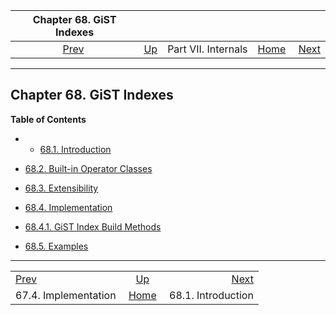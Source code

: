 

|                  Chapter 68. GiST Indexes                 |                                            |                     |                                                       |                                               |
| :-------------------------------------------------------: | :----------------------------------------- | :-----------------: | ----------------------------------------------------: | --------------------------------------------: |
| [Prev](btree-implementation.html "67.4. Implementation")  | [Up](internals.html "Part VII. Internals") | Part VII. Internals | [Home](index.html "PostgreSQL 17devel Documentation") |  [Next](gist-intro.html "68.1. Introduction") |

***

## Chapter 68. GiST Indexes

**Table of Contents**

  * *   [68.1. Introduction](gist-intro.html)
  * [68.2. Built-in Operator Classes](gist-builtin-opclasses.html)
  * [68.3. Extensibility](gist-extensibility.html)
  * [68.4. Implementation](gist-implementation.html)

    

  * [68.4.1. GiST Index Build Methods](gist-implementation.html#GIST-BUFFERING-BUILD)

* [68.5. Examples](gist-examples.html)

***

|                                                           |                                                       |                                               |
| :-------------------------------------------------------- | :---------------------------------------------------: | --------------------------------------------: |
| [Prev](btree-implementation.html "67.4. Implementation")  |       [Up](internals.html "Part VII. Internals")      |  [Next](gist-intro.html "68.1. Introduction") |
| 67.4. Implementation                                      | [Home](index.html "PostgreSQL 17devel Documentation") |                            68.1. Introduction |
